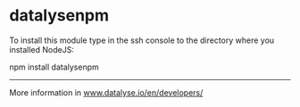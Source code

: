 # datalysenpm
To install this module type in the ssh console to the directory where you installed NodeJS:

npm install datalysenpm

----------------------

More information in www.datalyse.io/en/developers/
